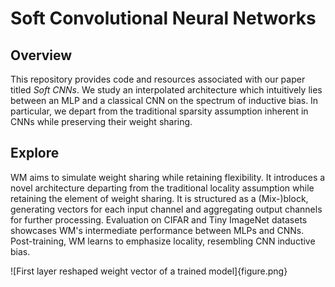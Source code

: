 # Soft Convolutional Neural Networks

## Overview
This repository provides code and resources associated with our paper titled _Soft CNNs_. We study an interpolated architecture which intuitively lies between an MLP and a classical CNN on the spectrum of inductive bias. In particular, we depart from the traditional sparsity assumption inherent in CNNs while preserving their weight sharing. 


## Explore
WM aims to simulate weight sharing while retaining flexibility. It introduces a novel architecture departing from the traditional locality assumption while retaining the element of weight sharing. It is structured as a (Mix-)block, generating vectors for each input channel and aggregating output channels for further processing. Evaluation on CIFAR and Tiny ImageNet datasets showcases WM's intermediate performance between MLPs and CNNs. Post-training, WM learns to emphasize locality, resembling CNN inductive bias. 

![First layer reshaped weight vector of a trained model]{figure.png}
